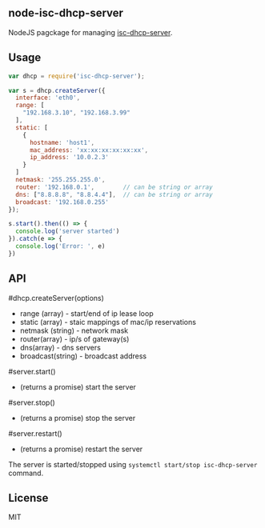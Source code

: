 
node-isc-dhcp-server
---

NodeJS pagckage for managing [isc-dhcp-server](https://wiki.debian.org/DHCP_Server).

Usage
---

```js
var dhcp = require('isc-dhcp-server');

var s = dhcp.createServer({
  interface: 'eth0',
  range: [
    "192.168.3.10", "192.168.3.99"
  ],
  static: [
    {
      hostname: 'host1',
      mac_address: 'xx:xx:xx:xx:xx:xx',
      ip_address: '10.0.2.3'
    }
  ]
  netmask: '255.255.255.0',
  router: '192.168.0.1',        // can be string or array
  dns: ["8.8.8.8", "8.8.4.4"],  // can be string or array
  broadcast: '192.168.0.255'
});

s.start().then(() => {
  console.log('server started')
}).catch(e => {
  console.log('Error: ', e)
})
```

API
---

#dhcp.createServer(options)
  - range (array) - start/end of ip lease loop
  - static (array) - staic mappings of mac/ip reservations
  - netmask (string) - network mask
  - router(array) - ip/s of gateway(s)
  - dns(array) - dns servers
  - broadcast(string) - broadcast address

#server.start()
  - (returns a promise) start the server
  
#server.stop()
  - (returns a promise) stop the server

#server.restart()
  - (returns a promise) restart the server


The server is started/stopped using `systemctl start/stop isc-dhcp-server` command.

License
---

MIT

